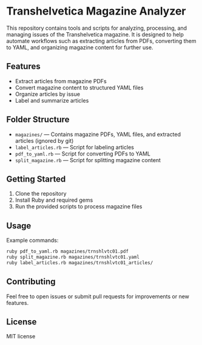 # Transhelvetica Magazine Analyzer

This repository contains tools and scripts for analyzing, processing, and managing issues of the Transhelvetica magazine. It is designed to help automate workflows such as extracting articles from PDFs, converting them to YAML, and organizing magazine content for further use.

## Features
- Extract articles from magazine PDFs
- Convert magazine content to structured YAML files
- Organize articles by issue
- Label and summarize articles

## Folder Structure
- `magazines/` — Contains magazine PDFs, YAML files, and extracted articles (ignored by git)
- `label_articles.rb` — Script for labeling articles
- `pdf_to_yaml.rb` — Script for converting PDFs to YAML
- `split_magazine.rb` — Script for splitting magazine content

## Getting Started
1. Clone the repository
2. Install Ruby and required gems
3. Run the provided scripts to process magazine files

## Usage
Example commands:
```bash
ruby pdf_to_yaml.rb magazines/trnshlvtc01.pdf
ruby split_magazine.rb magazines/trnshlvtc01.yaml
ruby label_articles.rb magazines/trnshlvtc01_articles/
```

## Contributing
Feel free to open issues or submit pull requests for improvements or new features.

## License

MIT license
